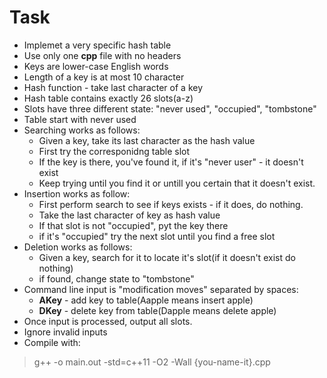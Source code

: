 # Task
- Implemet a very specific hash table
- Use only one **cpp** file with no headers
- Keys are lower-case English words
- Length of a key is at most 10 character
- Hash function - take last character of a key
- Hash table contains exactly 26 slots(a-z)
- Slots have three different state: "never used", "occupied", "tombstone"
- Table start with never used
- Searching works as follows:
    - Given a key, take its last character as the hash value
    - First try the corresponidng table slot
    - If the key is there, you've found it, if it's "never user" - it doesn't exist
    - Keep trying until you find it or untill you certain that it doesn't exist.
- Insertion works as follow:
    - First perform search to see if keys exists - if it does, do nothing.
    - Take the last character of key as hash value
    - If that slot is not "occupied", pyt the key there
    - if it's "occupied" try the next slot until you find a free slot
- Deletion works as follows:
    - Given a key, search for it to locate it's slot(if it doesn't exist do nothing)
    - if found, change state to "tombstone"
- Command line input is "modification moves" separated by spaces:
    - **AKey** - add key to table(Aapple means insert apple)
    - **DKey** - delete key from table(Dapple means delete apple)
- Once input is processed, output all slots.
- Ignore invalid inputs
- Compile with:
> g++ -o main.out -std=c++11 -O2 -Wall {you-name-it}.cpp